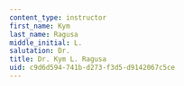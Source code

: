 ```yaml
---
content_type: instructor
first_name: Kym
last_name: Ragusa
middle_initial: L.
salutation: Dr.
title: Dr. Kym L. Ragusa
uid: c9d6d594-741b-d273-f3d5-d9142067c5ce
---
```

